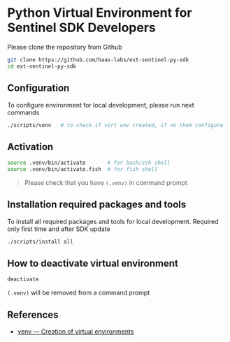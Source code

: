 # Python Virtual Environment for Sentinel SDK Developers

Please clone the repository from Github
```sh
git clone https://github.com/haas-labs/ext-sentinel-py-sdk
cd ext-sentinel-py-sdk
```

## Configuration

To configure environment for local development, please run next commands

```sh
./scripts/venv   # to check if virt env created, if no them configure
```

## Activation

```sh
source .venv/bin/activate       # for bash/zsh shell
source .venv/bin/activate.fish  # for fish shell
```
> Please check that you have `(.venv)` in command prompt

## Installation required packages and tools

To install all required packages and tools for local development. Required only first time and after SDK update
```sh
./scripts/install all
```

## How to deactivate virtual environment

```sh
deactivate
```
`(.venv)` will be removed from a command prompt

## References

- [venv — Creation of virtual environments](https://docs.python.org/3.11/library/venv.html)

